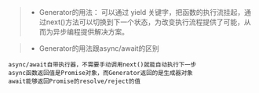 >* Generator的用法：
可以通过 yield 关键字，把函数的执行流挂起，通过next()方法可以切换到下一个状态，为改变执行流程提供了可能，从而为异步编程提供解决方案。

>* Generator的用法跟async/await的区别
```
async/await自带执行器，不需要手动调用next()就能自动执行下一步
async函数返回值是Promise对象，而Generator返回的是生成器对象
await能够返回Promise的resolve/reject的值
```



